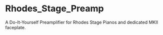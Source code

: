 # Rhodes_Stage_Preamp
A Do-It-Yourself Preamplifier for Rhodes Stage Pianos and dedicated MKII faceplate.
